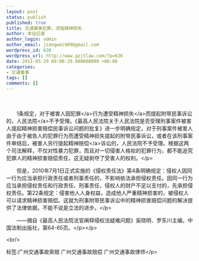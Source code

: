 ```yaml
---
layout: post
status: publish
published: true
title: 交通肇事犯罪，须赔精神损失
author: 本站记者
author_login: admin
author_email: jiangwei909@gmail.com
wordpress_id: 626
wordpress_url: http://www.gzjtlaw.com/?p=626
date: 2011-05-29 09:08:29.000000000 +08:00
categories:
- 交通肇事
tags: []
comments: []
---
```

<p><p>　　<p>　　1条规定，对于被害人因<a>犯罪<&#47;a>行为遭受精神<a>损失<&#47;a>而提起附带民事诉讼的，<a>人民法院<&#47;a>不予受理。《最高人民法院关于人民法院是否受理刑事案件被害人提起精神损害赔偿民事诉讼问题的批复》进一步明确规定，对于刑事案件被害人由于由于被告人的犯罪行为而遭受精神损失提起的附带民事诉讼，或者在该刑事案件审结后，被害人另行提起<a>精神赔偿<&#47;a>诉讼的，人民法院不予受理。根据这两个司法解释，不仅对性暴力犯罪，而且对一切侵害人格权的犯罪行为，都不能追究犯罪人的精神损害赔偿责任，这无疑剥夺了受害人的权利。<&#47;p><p>　　但是，2010年7月1日正式实施的《侵权责任法》第4条明确规定：侵权人因同一行为应当承担行政责任或者刑事责任的，不影响依法承担侵权责任。因同一行为应当承担侵权责任和行政责任、刑事责任，侵权人的财产不足以支付的，先承担侵权责任。第22条规定：侵害他人人身权益，造成他人严重精神损害的，被侵权人可以请求精神损害赔偿。这就为刑事附带民事诉讼中的精神损害赔偿问题的解决提供了法律依据，不能不说是立法的进步。<&#47;p><p>　　&mdash;&mdash;摘自《最高人民法院法官阐释侵权法疑难问题》奚晓明、罗东川主编，中国法制出版社，第64-65页。<&#47;p><&#47;p><br&#47;><p>标签:广州交通事故索赔 广州交通事故赔偿 广州交通事故律师<&#47;p>
